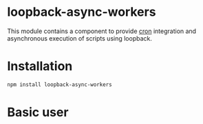 # loopback-async-workers

This module contains a component to provide [cron](https://www.npmjs.com/package/cron) integration and asynchronous execution of scripts using loopback.

# Installation
```sh
npm install loopback-async-workers
```

# Basic user

```javascript

```